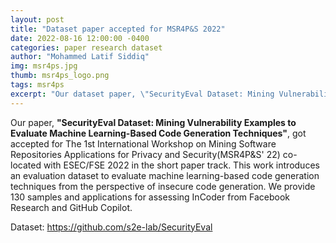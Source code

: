 ```yaml
---
layout: post
title: "Dataset paper accepted for MSR4P&S 2022"
date: 2022-08-16 12:00:00 -0400
categories: paper research dataset
author: "Mohammed Latif Siddiq"
img: msr4ps.jpg
thumb: msr4ps_logo.png
tags: msr4ps
excerpt: "Our dataset paper, \"SecurityEval Dataset: Mining Vulnerability Examples to Evaluate Machine Learning-Based Code Generation Techniques\", got accepted for The 1st International Workshop on Mining Software Repositories Applications for Privacy and Security(MSR4P&S' 22) co-located with ESEC/FSE 2022 in the short paper track."
---
```


Our paper, **"SecurityEval Dataset: Mining Vulnerability Examples to Evaluate Machine Learning-Based Code Generation Techniques"**, got accepted for The 1st International Workshop on Mining Software Repositories Applications for Privacy and Security(MSR4P&S' 22) co-located with ESEC/FSE 2022 in the short paper track. This work introduces an evaluation dataset to evaluate machine learning-based code generation techniques from the perspective of insecure code generation. We provide 130 samples and applications for assessing InCoder from Facebook Research and GitHub Copilot.

Dataset: https://github.com/s2e-lab/SecurityEval
